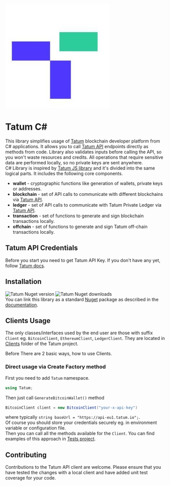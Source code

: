 ![Tatum Icon](https://github.com/tatumio/tatum-csharp/blob/master/src/Tatum/tatum_icon.jpg)
# Tatum C#
This library simplifies usage of [Tatum](https://docs.tatum.io/) blockchain developer platform from C# applications. It allows you to call [Tatum API](https://tatum.io/apidoc) endpoints directly as methods from code. Library also validates inputs before calling the API, so you won't waste resources and credits. All operations that require sensitive data are performed locally, so no private keys are sent anywhere.  
C# Library is inspired by [Tatum JS library](https://github.com/tatumio/tatum-js) and it's divided into the same logical parts. It includes the following core components.  
- **wallet** - cryptographic functions like generation of wallets, private keys or addresses.
- **blockchain** - set of API calls to communicate with different blockchains via <a href="https://tatum.io" target="_blank">Tatum API</a>.
- **ledger** - set of API calls to communicate with Tatum Private Ledger via <a href="https://tatum.io" target="_blank">Tatum API</a>.
- **transaction** - set of functions to generate and sign blockchain transactions locally.
- **offchain** - set of functions to generate and sign Tatum off-chain transactions locally.


## Tatum API Credentials
Before you start you need to get Tatum API Key. If you don't have any yet, follow [Tatum docs](https://docs.tatum.io/your-first-app#1-get-your-api-key).

## Installation
![Tatum Nuget version](https://img.shields.io/nuget/v/Tatum.svg)  ![Tatum Nuget downloads](https://img.shields.io/nuget/dt/Tatum.svg)  
You can link this library as a standard [Nuget](https://www.nuget.org/packages/TatumCS/) package as described in the [documentation](https://docs.microsoft.com/en-us/nuget/quickstart/install-and-use-a-package-in-visual-studio).

## Clients Usage
The only classes/interfaces used by the end user are those with suffix `Client` eg. `BitcoinClient`, `EthereumClient`, `LedgerClient`. They are located in [Clients](https://github.com/tatumio/tatum-csharp/Tatum/Clients) folder of the Tatum project. 

Before 
There are 2 basic ways, how to use Clients.
### Direct usage via Create Factory method
First you need to add `Tatum` namespace.  
```C#
using Tatum;
```  
Then just call `GenerateBitcoinWallet()` method 
```C#
BitcoinClient client = new BitcoinClient("your-x-api-key")

```  

where typically `string baseUrl = "https://api-eu1.tatum.io";`.  
Of course you should store your credentials securely eg. in environment variable or configuration file.  
Then you can call all the methods available for the `Client`. You can find examples of this approach in [Tests project](https://github.com/tatumio/tatum-csharp/tree/master/src/Tatum.Tests).




## Contributing

Contributions to the Tatum API client are welcome. Please ensure
that you have tested the changes with a local client and have added unit test
coverage for your code.
